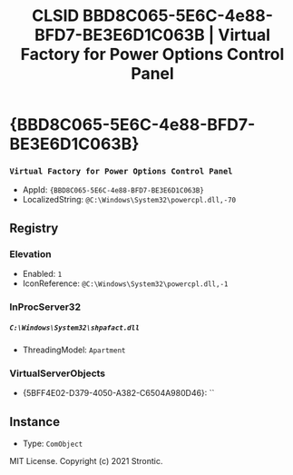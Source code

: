 ﻿---
title: "CLSID BBD8C065-5E6C-4e88-BFD7-BE3E6D1C063B | Virtual Factory for Power Options Control Panel"
excerpt: What is COM-Object CLSID BBD8C065-5E6C-4e88-BFD7-BE3E6D1C063B?
---

# {BBD8C065-5E6C-4e88-BFD7-BE3E6D1C063B}

### `Virtual Factory for Power Options Control Panel`
* AppId: `{BBD8C065-5E6C-4e88-BFD7-BE3E6D1C063B}`
* LocalizedString: `@C:\Windows\System32\powercpl.dll,-70`

## Registry


### Elevation

* Enabled: `1`
* IconReference: `@C:\Windows\System32\powercpl.dll,-1`

### InProcServer32

##### `C:\Windows\System32\shpafact.dll`
* ThreadingModel: `Apartment`

### VirtualServerObjects

* {5BFF4E02-D379-4050-A382-C6504A980D46}: ``

## Instance

* Type: `ComObject`

MIT License. Copyright (c) 2021 Strontic.


